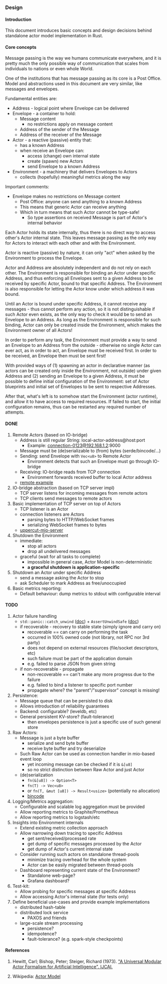 ### Design

#### Introduction

This document introduces basic concepts and design decisions behind standalone 
actor model implementation in Rust.

#### Core concepts

Message passing is the way we humans communicate everywhere, and it is pretty much 
the only possible way of communication that scales from individuals to nations or 
even whole World.

One of the institutions that has message passing as its core is a Post Office. 
Model and abstractions used in this document are very similar, like messages 
and envelopes.

Fundamental entities are:
- Address - logical point where Envelope can be delivered
- Envelope - a container to hold:
  - Message content
    - no restrictions apply on message content
  - Address of the sender of the Message
  - Address of the receiver of the Message
- Actor - a reactive (passive) entity that:
  - has a known Address
  - when receive an Envelope can:
    - access (change) own internal state
    - create (spawn) new Actors
    - send Envelope to a known Address
- Environment - a machinery that delivers Envelopes to Actors
  - collects (hopefully) meaningful metrics along the way

Important comments:
- Envelope makes no restrictions on Message content
  - Post Office: anyone can send anything to a known Address
  - This means that generic Actor can receive anything
  - Which in turn means that such Actor cannot be type-safe!
    - So type assertions on received Message is part of Actor's internal behavior

Each Actor holds its state internally, thus there is no direct way to access 
other's Actor internal state. This leaves message passing as the only way for 
Actors to interact with each other and with the Environment.

Actor is reactive (passive) by nature, it can only "act" when asked by the 
Environment to process the Envelope.

Actor and Address are absolutely independent and do not rely on each other. 
The Environment is responsible for binding an Actor under specific Address, 
and thus enforcing all Envelopes sent to a given Address to be received by
specific Actor, bound to that specific Address. The Environment is also 
responsible for letting the Actor know under which address it was bound.

Until an Actor is bound under specific Address, it cannot receive any messages -
thus cannot perform any action, so it is not distinguishable if such Actor even 
exists, as the only way to check it would be to send an Envelope to an Address.
As long as the Environment is responsible for such binding, Actor can only be
created inside the Environment, which makes the Environment owner of all Actors!

In order to perform any task, the Environment must provide a way to send an
Envelope to an Address from the outside - otherwise no single Actor can ever act, 
as in order to act, an Envelope must be received first. In order to be received, 
an Envelope then must be sent first!

With provided ways of (1) spawning an actor in declarative manner (as actors can
be created only inside the Environment, not outside) under given Address and (2)
sending an Envelope to a given Address, it must be possible to define initial 
configuration of the Environment: set of Actor blueprints and initial set of 
Envelopes to be sent to respective Addresses.

After that, what's left is to somehow start the Environment (actor runtime), and 
allow it to have access to required resources. If failed to start, the initial
configuration remains, thus can be restarted any required number of attempts.

#### DONE
1. Remote Actors (based on IO-bridge)
   - Address is still regular String: local-actor-address@host:port
     - Example: connection-0123@192.168.1.2:9000
   - Message must be (de)serializable to (from) bytes (serde/bincode/...)
   - Sending: send Envelope with `Vec<u8>` to Remote Actor
     - Environment detects that such an Envelope must go through IO-bridge
   - Receiving: IO-bridge reads from TCP connection
     - Environment forwards received buffer to local Actor address
   - [remote example](https://github.com/sergey-melnychuk/uppercut/blob/master/examples/remote.rs)
1. IO-bridge abstraction (based on TCP server impl)
   - TCP server listens for incoming messages from remote actors
   - TCP clients send messages to remote actors
1. Basic implementation of TCP server on top of Actors
   - TCP listener is an Actor
   - connection listeners are Actors
     - parsing bytes to HTTP/WebSocket frames
     - serializing WebSocket frames to bytes
   - [uppercut-mio-server](https://github.com/sergey-melnychuk/uppercut-lab/tree/master/uppercut-mio-server)
1. Shutdown the Environment
   - immediate:
     - stop all actors
     - drop all undelivered messages
   - graceful (wait for all tasks to complete)
     - impossible in general case, Actor Model is non-deterministic
     - **a graceful shutdown is application-specific**
1. Shutdown an Actor under specific Address
     - send a message asking the Actor to stop
     - ask Scheduler to mark Address as free/unoccupied
1. Basic metrics reporting:
   - Default behaviour: dump metrics to stdout with configurable interval

#### TODO
1. Actor failure handling
   - `std::panic::catch_unwind` ([doc](https://doc.rust-lang.org/std/panic/fn.catch_unwind.html)) + `AssertUnwindSafe` ([doc](https://doc.rust-lang.org/std/panic/struct.AssertUnwindSafe.html)) 
   - if recoverable - recovery to stable state (simply ignore and carry on)
     - recoverable == can carry on performing the task
     - occurred in 100% owned code (not library, not RPC nor 3rd party)
     - does not depend on external resources (file/socket descriptors, etc)
     - such failure must be part of the application domain
     - e.g. failed to parse JSON from given string
   - if non-recoverable - propagate
     - non-recoverable == can't make any more progress due to the failure
     - e.g. failed to bind a listener to specific port number
     - propagate where? the "parent"/"supervisor" concept is missing!
1. Persistence:
   - Message queue that can be persisted to disk
   - Allows introduction of reliability guarantees
   - Backend: configurable? (leveldb, etc)
   - General persistent KV-store? (fault-tolerance)
     - then envelopes persistence is just a specific use of such general store
1. Raw Actors:
   - Message is just a byte buffer
     - serialize and send byte buffer
     - receive byte buffer and try deserialize
   - Such Raw Actor can be used as connection handler in mio-based event loop
     - yet incoming message can be checked if it is `&[u8]`
     - so no strict distinction between Raw Actor and just Actor
   - (de)serialization
     - `fn(&[u8]) -> Option<T>`
     - `fn(T) -> Vec<u8>` 
     - or `fn(T, &mut [u8]) -> Result<usize>` (potentially no allocation)
     - [bincode](https://github.com/servo/bincode) 
1. Logging/Metrics aggregation:
   - Configurable and scalable log aggregation must be provided
   - Allow reporting metrics to Graphite/Prometheus
   - Allow reporting metrics to logstash/etc
1. Insights into Environment internals
   - Extend existing metric collection approach
   - Allow narrowing down tracing to specific Address
     - get sent/received/processed rate
     - get dump of specific messages processed by the Actor
     - get dump of Actor's current internal state
   - Consider running such actors on standalone thread-pools
     - minimize tracing overhead for the whole system
     - Actor can be easily migrated between thread-pools
   - Dashboard representing current state of the Environment?
     - Standalone web-page?
     - Grafana dashboard?
1. Test-kit:
   - Allow probing for specific messages at specific Address
   - Allow accessing Actor's internal state (for tests only)
1. Define beneficial use-cases and provide example implementations
   - distributed hash-table
   - distributed lock service
     - PAXOS and friends
   - large-scale stream processing
     - persistence?
     - idempotence?
     - fault-tolerance? (e.g. spark-style checkpoints)

#### References

1. Hewitt, Carl; Bishop, Peter; Steiger, Richard (1973). ["A Universal Modular Actor Formalism for Artificial Intelligence". IJCAI.](
https://www.ijcai.org/Proceedings/73/Papers/027B.pdf)

1. Wikipedia: [Actor Model](https://en.wikipedia.org/wiki/Actor_model)
